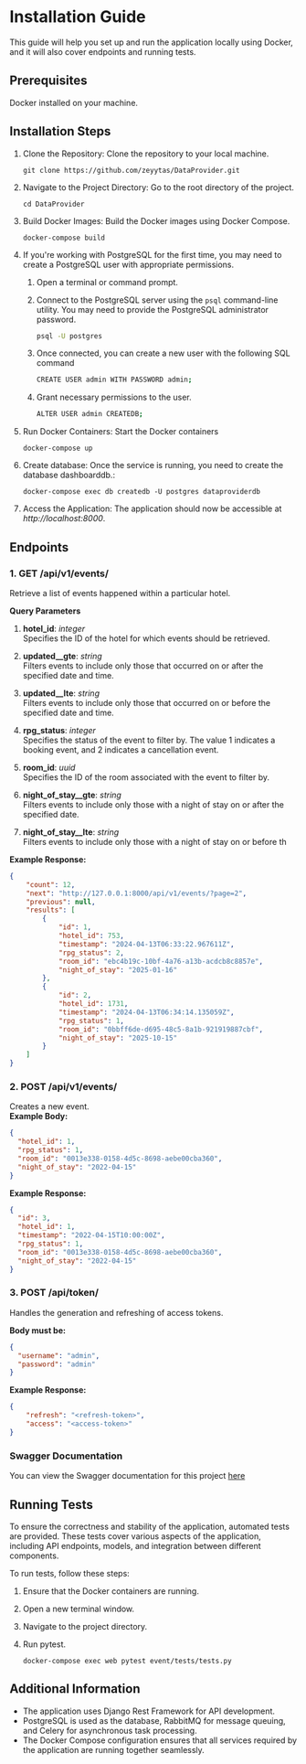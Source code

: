 # Installation Guide

This guide will help you set up and run the application locally using Docker, and it will also cover endpoints and running tests.

## Prerequisites
Docker installed on your machine.
 
## Installation Steps
1. Clone the Repository: Clone the repository to your local machine.

    ```shell
    git clone https://github.com/zeyytas/DataProvider.git
    ```

2. Navigate to the Project Directory: Go to the root directory of the project.
   
   ```shell
   cd DataProvider
   ```

3. Build Docker Images: Build the Docker images using Docker Compose.
   
   ```shell
   docker-compose build
   ```

4. If you're working with PostgreSQL for the first time, you may need to create a PostgreSQL user with appropriate permissions.

   1. Open a terminal or command prompt.
   2. Connect to the PostgreSQL server using the `psql` command-line utility. You may need to provide the PostgreSQL administrator password.

      ```bash
      psql -U postgres
      ```
   3. Once connected, you can create a new user with the following SQL command

      ```bash
      CREATE USER admin WITH PASSWORD admin;
      ```

   4. Grant necessary permissions to the user.

      ```bash
      ALTER USER admin CREATEDB;  

5. Run Docker Containers: Start the Docker containers

   ```shell
   docker-compose up
   ```
   
6. Create database: Once the service is running, you need to create the database dashboarddb.:

   ```shell
   docker-compose exec db createdb -U postgres dataproviderdb
   ```

7. Access the Application: The application should now be accessible at _http://localhost:8000_.

## Endpoints

### 1. GET /api/v1/events/  
Retrieve a list of events happened within a particular hotel.  

**Query Parameters**

1. **hotel_id**: _integer_  
   Specifies the ID of the hotel for which events should be retrieved.

2. **updated__gte**: _string<date-time>_  
   Filters events to include only those that occurred on or after the specified date and time.

3. **updated__lte**: _string<date-time>_  
   Filters events to include only those that occurred on or before the specified date and time.

4. **rpg_status**: _integer_  
   Specifies the status of the event to filter by. The value 1 indicates a booking event, and 2 indicates a cancellation event.

5. **room_id**: _uuid_  
   Specifies the ID of the room associated with the event to filter by.

6. **night_of_stay__gte**: _string<date->_  
   Filters events to include only those with a night of stay on or after the specified date.

7. **night_of_stay__lte**: _string<date->_  
   Filters events to include only those with a night of stay on or before th


**Example Response:**
```json
{
    "count": 12,
    "next": "http://127.0.0.1:8000/api/v1/events/?page=2",
    "previous": null,
    "results": [
        {
            "id": 1,
            "hotel_id": 753,
            "timestamp": "2024-04-13T06:33:22.967611Z",
            "rpg_status": 2,
            "room_id": "ebc4b19c-10bf-4a76-a13b-acdcb8c8857e",
            "night_of_stay": "2025-01-16"
        },
        {
            "id": 2,
            "hotel_id": 1731,
            "timestamp": "2024-04-13T06:34:14.135059Z",
            "rpg_status": 1,
            "room_id": "0bbff6de-d695-48c5-8a1b-921919887cbf",
            "night_of_stay": "2025-10-15"
        }
    ]
}
```

### 2. POST /api/v1/events/  
Creates a new event.  
**Example Body:**    
```json
{
  "hotel_id": 1,
  "rpg_status": 1,
  "room_id": "0013e338-0158-4d5c-8698-aebe00cba360",
  "night_of_stay": "2022-04-15"
}
```
**Example Response:**    
```json
{
  "id": 3,
  "hotel_id": 1,
  "timestamp": "2022-04-15T10:00:00Z",
  "rpg_status": 1,
  "room_id": "0013e338-0158-4d5c-8698-aebe00cba360",
  "night_of_stay": "2022-04-15"
}
```

### 3. POST /api/token/  
Handles the generation and refreshing of access tokens.

**Body must be:**
```json
{
  "username": "admin",
  "password": "admin"
}
```

**Example Response:**    
```json
{
    "refresh": "<refresh-token>",
    "access": "<access-token>"
}
```  
### Swagger Documentation

You can view the Swagger documentation for this project [here](/swagger.yaml)  

## Running Tests  

To ensure the correctness and stability of the application, automated tests are provided. These tests cover various aspects of the application, including API endpoints, models, and integration between different components.  

To run tests, follow these steps:
1. Ensure that the Docker containers are running.
2. Open a new terminal window.
3. Navigate to the project directory.
4. Run pytest.

   ```shell
   docker-compose exec web pytest event/tests/tests.py
   ```

## Additional Information
- The application uses Django Rest Framework for API development.
- PostgreSQL is used as the database, RabbitMQ for message queuing, and Celery for asynchronous task processing.
- The Docker Compose configuration ensures that all services required by the application are running together seamlessly.
